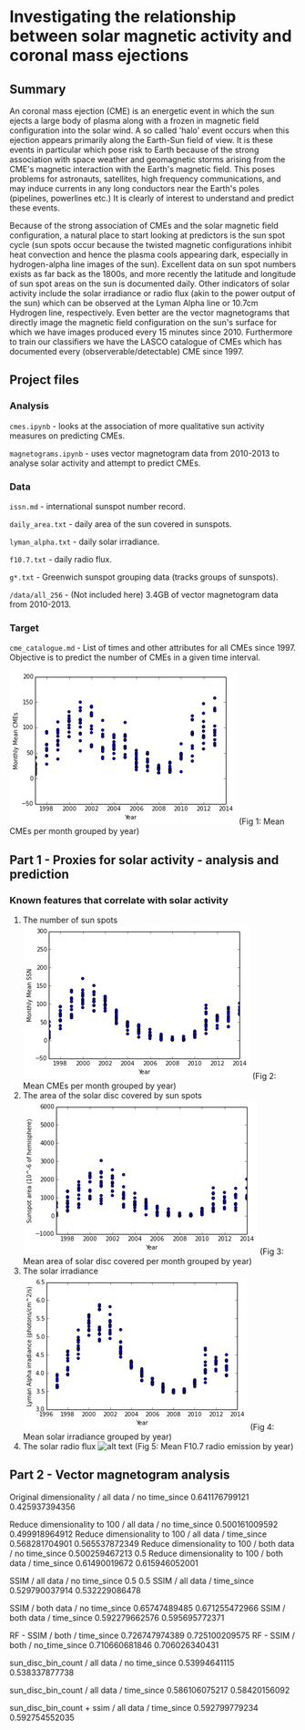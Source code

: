 # Investigating the relationship between solar magnetic activity and coronal mass ejections

## Summary

An coronal mass ejection (CME) is an energetic event in which the sun ejects a large body of plasma along with a frozen in magnetic field configuration into the solar wind. A so called 'halo' event occurs when this ejection appears primarily along the Earth-Sun field of view. It is these events in particular which pose risk to Earth because of the strong association with space weather and geomagnetic storms arising from the CME's magnetic interaction with the Earth's magnetic field. This poses problems for astronauts, satellites, high frequency communications, and may induce currents in any long conductors near the Earth's poles (pipelines, powerlines etc.) It is clearly of interest to understand and predict these events.

Because of the strong association of CMEs and the solar magnetic field configuration, a natural place to start looking at predictors is the sun spot cycle (sun spots occur because the twisted magnetic configurations inhibit heat convection and hence the plasma cools appearing dark, especially in hydrogen-alpha line images of the sun). Excellent data on sun spot numbers exists as far back as the 1800s, and more recently the latitude and longitude of sun spot areas on the sun is documented daily. Other indicators of solar activity include the solar irradiance or radio flux (akin to the power output of the sun) which can be observed at the Lyman Alpha line or 10.7cm Hydrogen line, respectively.  Even better are the vector magnetograms that directly image the magnetic field configuration on the sun's surface for which we have images produced every 15 minutes since 2010. Furthermore to train our classifiers we have the LASCO catalogue of CMEs which has documented every (observerable/detectable) CME since 1997.

## Project files
### Analysis
`cmes.ipynb` - looks at the association of more qualitative sun activity measures on predicting CMEs.

`magnetograms.ipynb` - uses vector magnetogram data from 2010-2013 to analyse solar activity and attempt to predict CMEs.

### Data
`issn.md` - international sunspot number record.

`daily_area.txt` - daily area of the sun covered in sunspots.

`lyman_alpha.txt` - daily solar irradiance.

`f10.7.txt` - daily radio flux.

`g*.txt` - Greenwich sunspot grouping data (tracks groups of sunspots).

`/data/all_256` - (Not included here) 3.4GB of vector magnetogram data from 2010-2013.

### Target
`cme_catalogue.md` - List of times and other attributes for all CMEs since 1997. Objective is to predict the number of CMEs in a given time interval.

![alt text](https://github.com/dinob0t/ga_project_final/blob/master/monthly_mean_cmes.png)
(Fig 1: Mean CMEs per month grouped by year)
## Part 1 - Proxies for solar activity - analysis and prediction

### Known features that correlate with solar activity
1. The number of sun spots
![alt text](https://github.com/dinob0t/ga_project_final/blob/master/monthly_mean_ssn_clip.png)
(Fig 2: Mean CMEs per month grouped by year)
2. The area of the solar disc covered by sun spots
![alt text](https://github.com/dinob0t/ga_project_final/blob/master/monthly_mean_ssa.png)
(Fig 3: Mean area of solar disc covered per month grouped by year)
3. The solar irradiance 
![alt text](https://github.com/dinob0t/ga_project_final/blob/master/monthly_mean_lyman.png)
(Fig 4: Mean solar irradiance grouped by year)
4. The solar radio flux
![alt text](https://github.com/dinob0t/ga_project_final/blob/master/monthly_mean_F10.7.png)
(Fig 5: Mean F10.7 radio emission by year)



## Part 2 - Vector magnetogram analysis



Original dimensionality / all data / no time_since
0.641176799121
0.425937394356

Reduce dimensionality to 100 / all data / no time_since
0.500161009592
0.499918964912
Reduce dimensionality to 100 / all data / time_since
0.568281704901
0.565537872349
Reduce dimensionality to 100 / both data / no time_since
0.500259467213
0.5
Reduce dimensionality to 100 / both data / time_since
0.61490019672
0.615946052001

SSIM / all data / no time_since
0.5
0.5
SSIM / all data / time_since
0.529790037914
0.532229086478

SSIM / both data / no time_since
0.65747489485
0.671255472966
SSIM / both data / time_since
0.592279662576
0.595695772371


RF - SSIM / both / time_since
0.726747974389
0.725100209575
RF - SSIM / both / no_time_since
0.710660681846
0.706026340431

sun_disc_bin_count / all data /  no time_since
0.53994641115
0.538337877738

sun_disc_bin_count / all data /  time_since
0.586106075217
0.58420156092

sun_disc_bin_count + ssim / all data /  time_since
0.592799779234
0.592754552035



